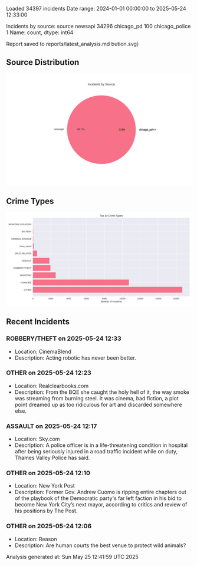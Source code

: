 
Loaded 34397 incidents
Date range: 2024-01-01 00:00:00 to 2025-05-24 12:33:00

Incidents by source:
source
newsapi           34296
chicago_pd          100
chicago_police        1
Name: count, dtype: int64

Report saved to reports/latest_analysis.md
bution.svg)

## Source Distribution
![Source Distribution](images/source_distribution.svg)

## Crime Types
![Crime Types](images/crime_types.svg)

## Recent Incidents

### ROBBERY/THEFT on 2025-05-24 12:33
- Location: CinemaBlend
- Description: Acting robotic has never been better.


### OTHER on 2025-05-24 12:23
- Location: Realclearbooks.com
- Description: From the BQE she caught the holy hell of it, the way smoke was streaming from burning steel. It was cinema, bad fiction, a plot point dreamed up as too ridiculous for art and discarded somewhere else.


### ASSAULT on 2025-05-24 12:17
- Location: Sky.com
- Description: A police officer is in a life-threatening condition in hospital after being seriously injured in a road traffic incident while on duty, Thames Valley Police has said.


### OTHER on 2025-05-24 12:10
- Location: New York Post
- Description: Former Gov. Andrew Cuomo is ripping entire chapters out of the playbook of the Democratic party's far left faction in his bid to become New York City’s next mayor, according to critics and review of his positions by The Post.


### OTHER on 2025-05-24 12:06
- Location: Reason
- Description: Are human courts the best venue to protect wild animals?

Analysis generated at: Sun May 25 12:41:59 UTC 2025
